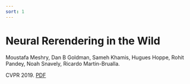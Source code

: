 ```yaml
---
sort: 1
---
```


# Neural Rerendering in the Wild

Moustafa Meshry, Dan B Goldman, Sameh Khamis, Hugues Hoppe, Rohit Pandey, Noah Snavely, Ricardo Martin-Brualla.

CVPR 2019. [PDF][PDF]

[PDF]:https://arxiv.org/abs/1904.04290
